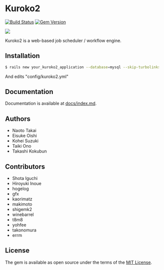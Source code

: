 # Kuroko2
[![Build Status](https://travis-ci.org/cookpad/kuroko2.svg?branch=master)](https://travis-ci.org/cookpad/kuroko2) [![Gem Version](https://badge.fury.io/rb/kuroko2.svg)](https://badge.fury.io/rb/kuroko2)

![](app/assets/images/kuroko2/kuroko-logo-horizontal.png)

Kuroko2 is a web-based job scheduler / workflow engine.

## Installation

```bash
$ rails new your_kuroko2_application --database=mysql --skip-turbolinks --skip-javascript -m https://raw.githubusercontent.com/cookpad/kuroko2/master/app_template.rb
```

And edits "config/kuroko2.yml"

## Documentation

Documentation is available at [docs/index.md](docs/index.md).

## Authors

- Naoto Takai
- Eisuke Oishi
- Kohei Suzuki
- Taiki Ono
- Takashi Kokubun

## Contributors

- Shota Iguchi
- Hiroyuki Inoue
- hogelog
- gfx
- kaorimatz
- makimoto
- shigemk2
- winebarrel
- t8m8
- yohfee
- takonomura
- errm

## License
The gem is available as open source under the terms of the [MIT License](http://opensource.org/licenses/MIT).
